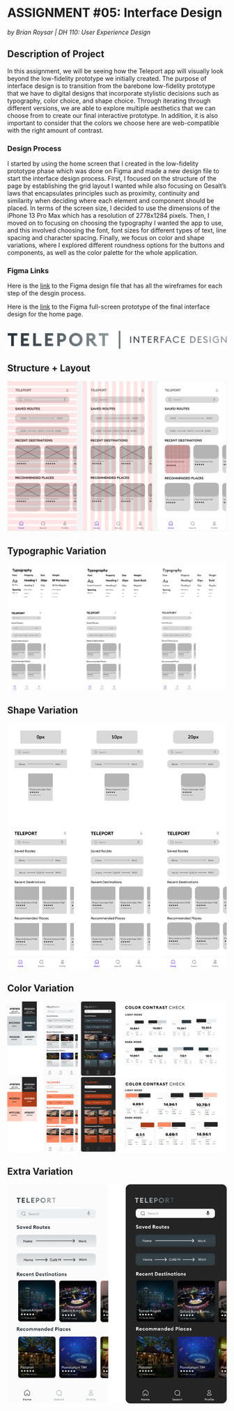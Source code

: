 # ASSIGNMENT #05: Interface Design
_by Brian Roysar | DH 110: User Experience Design_

## Description of Project
In this assignment, we will be seeing how the Teleport app will visually look beyond the low-fidelity prototype we initially created. The purpose of interface design is to transition from the barebone low-fidelity prototype that we have to digital designs that incorporate stylistic decisions such as typography, color choice, and shape choice. Through iterating through different versions, we are able to explore multiple aesthetics that we can choose from to create our final interactive prototype. In addition, it is also important to consider that the colors we choose here are web-compatible with the right amount of contrast. 

### Design Process
I started by using the home screen that I created in the low-fidelity prototype phase which was done on Figma and made a new design file to start the interface design process. First, I focused on the structure of the page by establishing the grid layout I wanted while also focusing on Gesalt’s laws that encapsulates principles such as proximity, continuity and similarity when deciding where each element and component should be placed. In terms of the screen size, I decided to use the dimensions of the iPhone 13 Pro Max which has a resolution of 2778x1284 pixels. Then, I moved on to focusing on choosing the typography I wanted the app to use, and this involved choosing the font, font sizes for different types of text, line spacing and character spacing. Finally, we focus on color and shape variations, where I explored different roundness options for the buttons and components, as well as the color palette for the whole application. 

### Figma Links
Here is the [link](https://www.figma.com/file/uEISIsSiGdifLYI0xHQ2vW/Interface-Deisgn?node-id=0%3A1) to the Figma design file that has all the wireframes for each step of the desgin process.

Here is the [link](https://www.figma.com/proto/uEISIsSiGdifLYI0xHQ2vW/Interface-Deisgn?page-id=21%3A3667&node-id=21%3A3668&viewport=1204%2C666%2C1.35&scaling=min-zoom) to the Figma full-screen prototype of the final interface design for the home page.

##

![](./images/heading.png)

## Structure + Layout

![](./images/grid.png)

## Typographic Variation

![](./images/type.png)

## Shape Variation

![](./images/shape_1.png)

## Color Variation

![](./images/color_dark.png)
![](./images/color_orange.png)

## Extra Variation
![](./images/extra.png)
